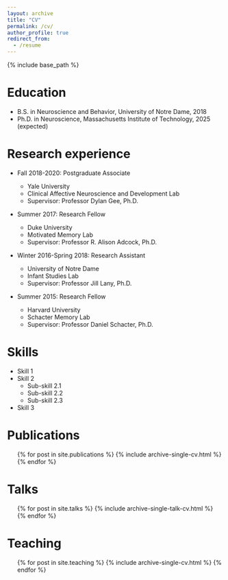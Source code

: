 ```yaml
---
layout: archive
title: "CV"
permalink: /cv/
author_profile: true
redirect_from:
  - /resume
---
```


{% include base_path %}

Education
======
* B.S. in Neuroscience and Behavior, University of Notre Dame, 2018
* Ph.D. in Neuroscience, Massachusetts Institute of Technology, 2025 (expected)

Research experience
======
* Fall 2018-2020: Postgraduate Associate
  * Yale University
  * Clinical Affective Neuroscience and Development Lab
  * Supervisor: Professor Dylan Gee, Ph.D.

* Summer 2017: Research Fellow
  * Duke University
  * Motivated Memory Lab
  * Supervisor: Professor R. Alison Adcock, Ph.D.
  
* Winter 2016-Spring 2018: Research Assistant
  * University of Notre Dame
  * Infant Studies Lab
  * Supervisor: Professor Jill Lany, Ph.D.

* Summer 2015: Research Fellow
  * Harvard University
  * Schacter Memory Lab
  * Supervisor: Professor Daniel Schacter, Ph.D.
  
Skills
======
* Skill 1
* Skill 2
  * Sub-skill 2.1
  * Sub-skill 2.2
  * Sub-skill 2.3
* Skill 3

Publications
======
  <ul>{% for post in site.publications %}
    {% include archive-single-cv.html %}
  {% endfor %}</ul>
  
Talks
======
  <ul>{% for post in site.talks %}
    {% include archive-single-talk-cv.html %}
  {% endfor %}</ul>
  
Teaching
======
  <ul>{% for post in site.teaching %}
    {% include archive-single-cv.html %}
  {% endfor %}</ul>
  
